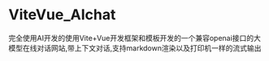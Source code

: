 # ViteVue_AIchat
完全使用AI开发的使用Vite+Vue开发框架和模板开发的一个兼容openai接口的大模型在线对话网站,带上下文对话,支持markdown渲染以及打印机一样的流式输出
